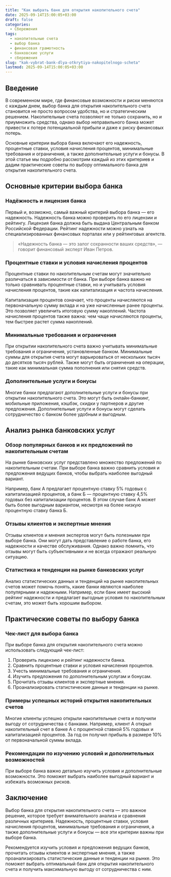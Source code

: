 ```yaml
---
title: "Как выбрать банк для открытия накопительного счета"
date: 2025-09-14T15:00:05+03:00
draft: false
categories:
  - Сбережения
tags:
  - накопительные счета
  - выбор банка
  - финансовая грамотность
  - банковские услуги
  - сбережения
slug: "kak-vybrat-bank-dlya-otkrytiya-nakopitelnogo-scheta"
lastmod: 2025-09-14T15:00:05+03:00
---
```


## Введение

В современном мире, где финансовые возможности и риски меняются с каждым днем, выбор банка для открытия накопительного счета становится не просто вопросом удобства, но и стратегическим решением. Накопительные счета позволяют не только сохранить, но и приумножить средства, однако выбор неправильного банка может привести к потере потенциальной прибыли и даже к риску финансовых потерь.

Основные критерии выбора банка включают его надежность, процентные ставки, условия начисления процентов, минимальные требования и ограничения, а также дополнительные услуги и бонусы. В этой статье мы подробно рассмотрим каждый из этих критериев и дадим практические советы по выбору оптимального банка для открытия накопительного счета.

## Основные критерии выбора банка

### Надёжность и лицензия банка

Первый и, возможно, самый важный критерий выбора банка — его надежность. Надежность банка можно проверить по его лицензии и рейтингу. Лицензия банка должна быть выдана Центральным банком Российской Федерации. Рейтинг надежности можно узнать на специализированных финансовых порталах или у рейтинговых агентств.

> «Надежность банка — это залог сохранности ваших средств», — говорит финансовый эксперт Иван Петров.

### Процентные ставки и условия начисления процентов

Процентные ставки по накопительным счетам могут значительно различаться в зависимости от банка. При выборе банка важно не только сравнивать процентные ставки, но и учитывать условия начисления процентов, такие как капитализация и частота начисления.

Капитализация процентов означает, что проценты начисляются на первоначальную сумму вклада и на уже начисленные ранее проценты. Это позволяет увеличить итоговую сумму накоплений. Частота начисления процентов также важна: чем чаще начисляются проценты, тем быстрее растет сумма накоплений.

### Минимальные требования и ограничения

При открытии накопительного счета важно учитывать минимальные требования и ограничения, установленные банком. Минимальные суммы для открытия счета могут варьироваться от нескольких тысяч до десятков тысяч рублей. Также могут быть ограничения на операции, такие как минимальная сумма пополнения или снятия средств.

### Дополнительные услуги и бонусы

Многие банки предлагают дополнительные услуги и бонусы при открытии накопительного счета. Это могут быть онлайн-банкинг, мобильные приложения, кэшбэк, скидки у партнеров и другие предложения. Дополнительные услуги и бонусы могут сделать сотрудничество с банком более удобным и выгодным.

## Анализ рынка банковских услуг

### Обзор популярных банков и их предложений по накопительным счетам

На рынке банковских услуг представлено множество предложений по накопительным счетам. При выборе банка важно сравнить условия и предложения ведущих банков, чтобы выбрать наиболее выгодный вариант.

Например, банк А предлагает процентную ставку 5% годовых с капитализацией процентов, а банк Б — процентную ставку 4,5% годовых без капитализации процентов. В этом случае банк А может быть более выгодным вариантом, несмотря на более низкую процентную ставку банка Б.

### Отзывы клиентов и экспертные мнения

Отзывы клиентов и мнения экспертов могут быть полезными при выборе банка. Они могут дать представление о работе банка, его надежности и качестве обслуживания. Однако важно помнить, что отзывы могут быть субъективными и не всегда отражают реальную ситуацию.

### Статистика и тенденции на рынке банковских услуг

Анализ статистических данных и тенденций на рынке накопительных счетов может помочь понять, какие банки являются наиболее популярными и надежными. Например, если банк имеет высокий рейтинг надежности и предлагает выгодные условия по накопительным счетам, это может быть хорошим выбором.

## Практические советы по выбору банка

### Чек-лист для выбора банка

При выборе банка для открытия накопительного счета можно использовать следующий чек-лист:

1. Проверить лицензию и рейтинг надежности банка.
2. Сравнить процентные ставки и условия начисления процентов.
3. Учесть минимальные требования и ограничения.
4. Изучить предложения по дополнительным услугам и бонусам.
5. Прочитать отзывы клиентов и экспертные мнения.
6. Проанализировать статистические данные и тенденции на рынке.

### Примеры успешных историй открытия накопительных счетов

Многие клиенты успешно открыли накопительные счета и получили выгоду от сотрудничества с банками. Например, клиент А открыл накопительный счет в банке А с процентной ставкой 5% годовых и капитализацией процентов. За год он получил прибыль в размере 10% от первоначальной суммы вклада.

### Рекомендации по изучению условий и дополнительных возможностей

При выборе банка важно детально изучить условия и дополнительные возможности. Это поможет выбрать наиболее выгодный вариант и избежать возможных рисков.

## Заключение

Выбор банка для открытия накопительного счета — это важное решение, которое требует внимательного анализа и сравнения различных критериев. Надежность, процентные ставки, условия начисления процентов, минимальные требования и ограничения, а также дополнительные услуги и бонусы — все эти критерии важны при выборе банка.

Рекомендуется изучить условия и предложения ведущих банков, прочитать отзывы клиентов и экспертные мнения, а также проанализировать статистические данные и тенденции на рынке. Это поможет выбрать оптимальный банк для открытия накопительного счета и получить максимальную выгоду от сотрудничества с ним.
